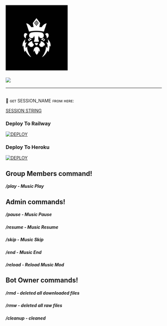 
## <img src="resource/logo.jpg" width="200px"> 

<p>
    <a href="https://t.me/any24e" target="blank"><img src="https://img.shields.io/badge/@Any24-DLK-30302f?style=flat&logo=telegram" /></a>

___

 </br>
🧪 ɢᴇᴛ SESSION_NAME ꜰʀᴏᴍ ʜᴇʀᴇ:

[SESSION STRING](https://replit.com/@doozylab-lk/Session-String-Generator-SL?v=1)

 

### Deploy To Railway

[![DEPLOY](https://railway.app/button.svg)](https://railway.app/new/template?template=https://github.com/TEAM-DLK/DOOZY-MUSIC&envs=API_ID,API_HASH,BOT_TOKEN,STRING_SESSION,OWNER_USERNAME,SUPPORT_CHANNEL,SUPPORT_GROUP)


### Deploy To Heroku

[![DEPLOY](https://www.herokucdn.com/deploy/button.svg)](https://heroku.com/deploy?template=https://github.com/TEAM-DLK/DOOZY-MUSIC)



## Group Members command!
##### /play - Music Play

## Admin commands!
##### /pause - Music Pause
##### /resume - Music Resume
##### /skip - Music Skip
##### /end - Music End
##### /reload - Reload Music Mod

## Bot Owner commands!
##### /rmd - deleted all downloaded files
##### /rmw - deleted all raw files
##### /cleanup - cleaned
